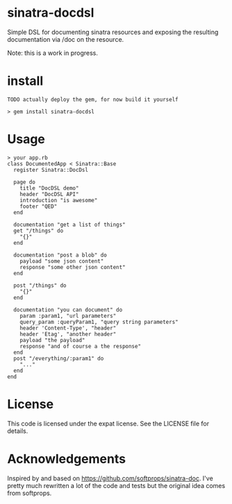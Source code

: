 # sinatra-docdsl

Simple DSL for documenting sinatra resources and exposing the resulting documentation via /doc on the resource.

Note: this is a work in progress.

# install
	TODO actually deploy the gem, for now build it yourself
    
    > gem install sinatra-docdsl

# Usage

    > your app.rb
    class DocumentedApp < Sinatra::Base
      register Sinatra::DocDsl 
      
      page do      
        title "DocDSL demo"
        header "DocDSL API"
        introduction "is awesome"
        footer "QED"
      end
  
      documentation "get a list of things"
      get "/things" do
        "{}"
      end
      
      documentation "post a blob" do
        payload "some json content"
        response "some other json content"
      end

      post "/things" do
        "{}"
      end

      documentation "you can document" do
        param :param1, "url parameters"
        query_param :queryParam1, "query string parameters"
        header 'Content-Type', "header"
        header 'Etag', "another header"
        payload "the payload"
        response "and of course a the response"
      end
      post "/everything/:param1" do
        "..."
      end
    end

# License

This code is licensed under the expat license. See the LICENSE file for details.
        
# Acknowledgements

Inspired by and based on https://github.com/softprops/sinatra-doc. I've pretty much rewritten a lot of the code and tests but the original idea comes from softprops.

